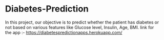 # Diabetes-Prediction
In this project, our objective is to predict whether the patient has diabetes or not based on various features like Glucose level, Insulin, Age, BMI.
link for the app :- https://diabetespredictionapps.herokuapp.com/
